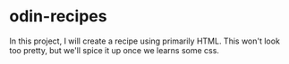 # odin-recipes

In this project, I will create a recipe using primarily HTML. This won't look too pretty, but we'll spice it up once we learns some css.